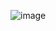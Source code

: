 ![image](https://user-images.githubusercontent.com/44183007/204805371-22d2fbbf-d14d-47d4-9435-ffe493b54e0f.png)
